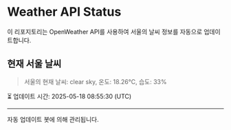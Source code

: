 
# Weather API Status

이 리포지토리는 OpenWeather API를 사용하여 서울의 날씨 정보를 자동으로 업데이트합니다.

## 현재 서울 날씨
> 서울의 현재 날씨: clear sky, 온도: 18.26°C, 습도: 33%

⏳ 업데이트 시간: 2025-05-18 08:55:30 (UTC)

---
자동 업데이트 봇에 의해 관리됩니다.
